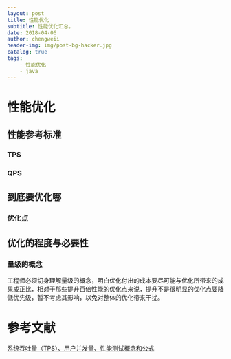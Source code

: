 ```yaml
---
layout: post
title: 性能优化
subtitle: 性能优化汇总。
date: 2018-04-06
author: chengweii
header-img: img/post-bg-hacker.jpg
catalog: true
tags:
    - 性能优化
    - java
---
```


# 性能优化
## 性能参考标准
### TPS
### QPS
## 到底要优化哪
### 优化点

## 优化的程度与必要性
### 量级的概念
工程师必须切身理解量级的概念，明白优化付出的成本要尽可能与优化所带来的成果成正比，相对于那些提升百倍性能的优化点来说，提升不是很明显的优化点要降低优先级，暂不考虑其影响，以免对整体的优化带来干扰。

# 参考文献
[系统吞吐量（TPS）、用户并发量、性能测试概念和公式](https://www.jianshu.com/p/38290e9a1245)                                                                                                                                                                                                                                                                                                                                                                                                                                                                                                                                                                                                                                                                                                                                                                                                                                                                                                                                                                                                                                                                                                                                                                                                                                                                                                                                                                                                                                                                                                                                                                                                                                                                                                                                                                                                                                                                                                                                                                                                                                                                                                                                                                                                                                                                                                                                                                                                                                                                                                                                                                                                                                                                                                                                                                                                                                                                                                                                                                                                                                                                                                                                                                                                                                                                                                                                                                                                                                                                                                                                                                                                                                                                                                                                                                                                                                                                                                                                                                                                                                                                                                                                                                                                                                                                                                                                                                                                                                                                                                                                                                                                                                                                                                                                                                                                                                                                                                                                                                                                                                                                                                                                                                                                                                                                                                                                                                                                                                                                                                                                                                                                                                                                                                                                                                                                                                                                                                                                                                                                                                                                                                                                                                                                                                                                                                                                                                                                                                                                                                                                                                                                                                                                                                                                                                                                                                                                                                                                                                                                                                                                                                                                                                                                                                                                                                                                                                                                                                                                                                                                                                                                                                                                                                                                                                                                                                                                                                                                                                                                                                                                                                                                                                                                                                                                                                                                                                                                                                                                                                                                                                                                                                                                                                                                                                                                                                                                                                                                                                                                                                                                                                                                                                                                                                                                                                                                                                                                                                                                                                                                                                                                                                                                                                                                                                                                                                                                                                                                                                                                                                                                                                                                                                                                                                                                                                                                                                                                                                                      